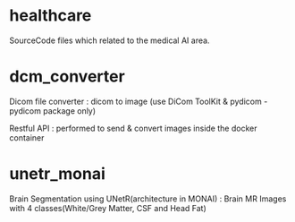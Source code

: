 # healthcare

SourceCode files which related to the medical AI area.

# dcm_converter

Dicom file converter : dicom to image (use DiCom ToolKit & pydicom - pydicom package only)

Restful API : performed to send & convert images inside the docker container

# unetr_monai

Brain Segmentation using UNetR(architecture in MONAI) : Brain MR Images with 4 classes(White/Grey Matter, CSF and Head Fat)
